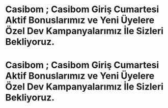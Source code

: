 # Casibom ; Casibom Giriş Cumartesi Aktif Bonuslarımız ve Yeni Üyelere Özel Dev Kampanyalarımız İle Sizleri Bekliyoruz.
# Casibom ; Casibom Giriş Cumartesi Aktif Bonuslarımız ve Yeni Üyelere Özel Dev Kampanyalarımız İle Sizleri Bekliyoruz.
